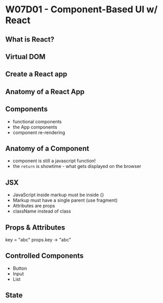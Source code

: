 # W07D01 - Component-Based UI w/ React

## What is React?

## Virtual DOM

## Create a React app

## Anatomy of a React App

## Components

- functional components
- the App components
- component re-rendering

## Anatomy of a Component

- component is still a javascript function!
- the `return` is showtime - what gets displayed on the browser

## JSX

- JavaScript inside markup must be inside {}
- Markup must have a single parent (use fragment)
- Attributes are props
- className instead of class

## Props & Attributes
key = "abc"
props.key -> "abc"

## Controlled Components

- Button
- Input
- List

## State
